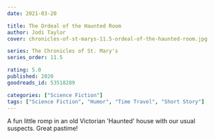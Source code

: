 ```yaml
---
date: 2021-03-20

title: The Ordeal of the Haunted Room
author: Jodi Taylor
cover: chronicles-of-st-marys-11.5-ordeal-of-the-haunted-room.jpg

series: The Chronicles of St. Mary's
series_order: 11.5

rating: 5.0
published: 2020
goodreads_id: 53518289

categories: ["Science Fiction"]
tags: ["Science Fiction", "Humor", "Time Travel", "Short Story"]
---
```


A fun little romp in an old Victorian 'Haunted' house with our usual suspects. Great pastime!
